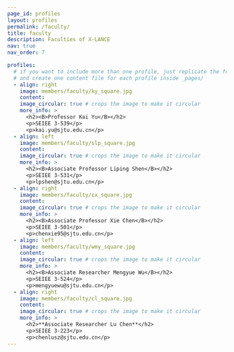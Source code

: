 ```yaml
---
page_id: profiles
layout: profiles
permalink: /faculty/
title: faculty
description: Faculties of X-LANCE
nav: true
nav_order: 7

profiles:
  # if you want to include more than one profile, just replicate the following block
  # and create one content file for each profile inside _pages/
  - align: right
    image: members/faculty/ky_square.jpg
    content:
    image_circular: true # crops the image to make it circular
    more_info: >
      <h2><B>Professor Kai Yu</B></h2>
      <p>SEIEE 3-539</p>
      <p>kai.yu@sjtu.edu.cn</p>
  - align: left
    image: members/faculty/slp_square.jpg
    content:
    image_circular: true # crops the image to make it circular
    more_info: >
      <h2><B>Associate Professor Liping Shen</B></h2>
      <p>SEIEE 3-531</p>
      <p>lpshen@sjtu.edu.cn</p>
  - align: right
    image: members/faculty/cx_square.jpg
    content:
    image_circular: true # crops the image to make it circular
    more_info: >
      <h2><B>Associate Professor Xie Chen</B></h2>
      <p>SEIEE 3-501</p>
      <p>chenxie95@sjtu.edu.cn</p>
  - align: left
    image: members/faculty/wmy_square.jpg
    content:
    image_circular: true # crops the image to make it circular
    more_info: >
      <h2><B>Associate Researcher Mengyue Wu</B></h2>
      <p>SEIEE 3-524</p>
      <p>mengyuewu@sjtu.edu.cn</p>
  - align: right
    image: members/faculty/cl_square.jpg
    content:
    image_circular: true # crops the image to make it circular
    more_info: >
      <h2>**Associate Researcher Lu Chen**</h2>
      <p>SEIEE 3-223</p>
      <p>chenlusz@sjtu.edu.cn</p>
---
```

